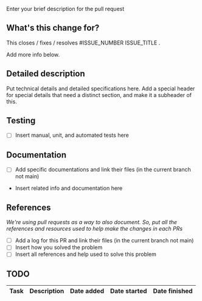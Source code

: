 Enter your brief description for the pull request

## What's this change for?
This closes / fixes / resolves #ISSUE_NUMBER ISSUE_TITLE .

Add more info below.

## Detailed description
Put technical details and detailed specifications here. Add a special header for
special details that need a distinct section, and make it a subheader of this.

## Testing
- [ ] Insert manual, unit, and automated tests here

## Documentation
- [ ] Add specific documentations and link their files (in the current branch
  not main)
- Insert related info and documentation here

## References
*We're using pull requests as a way to also document. So, put all the references
and resources used to help make the changes in each PRs*

- [ ] Add a log for this PR and link their files (in the current branch
  not main)
- [ ] Insert how you solved the problem
- [ ] Insert all references and help used to solve this problem

## TODO

| Task |  Description | Date added | Date started | Date finished |
|---|---|---|---|---|
